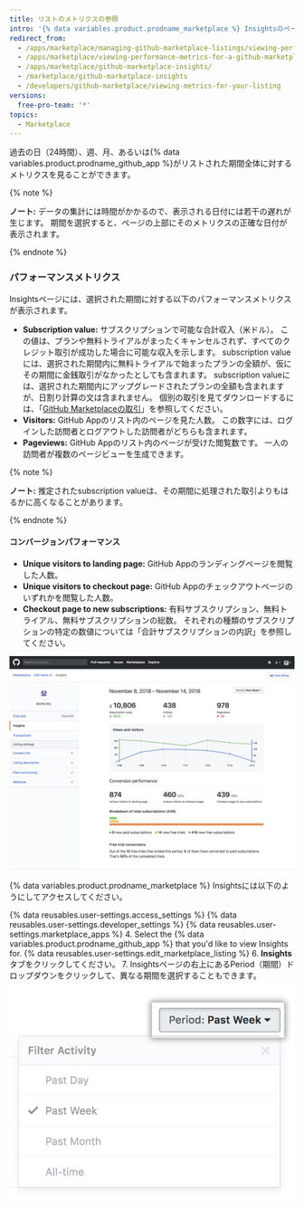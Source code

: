 ```yaml
---
title: リストのメトリクスの参照
intro: '{% data variables.product.prodname_marketplace %} Insightsのページは、{% data variables.product.prodname_github_app %}のメトリクスを表示します。 このメトリクスを使って{% data variables.product.prodname_github_app %}のパフォーマンスを追跡し、価格、プラン、無料トライアル、マーケティングキャンペーンの効果の可視化の方法に関する判断を、より多くの情報に基づいて行えます。'
redirect_from:
  - /apps/marketplace/managing-github-marketplace-listings/viewing-performance-metrics-for-a-github-marketplace-listing/
  - /apps/marketplace/viewing-performance-metrics-for-a-github-marketplace-listing/
  - /apps/marketplace/github-marketplace-insights/
  - /marketplace/github-marketplace-insights
  - /developers/github-marketplace/viewing-metrics-for-your-listing
versions:
  free-pro-team: '*'
topics:
  - Marketplace
---
```


過去の日（24時間）、週、月、あるいは{% data variables.product.prodname_github_app %}がリストされた期間全体に対するメトリクスを見ることができます。

{% note %}

**ノート:** データの集計には時間がかかるので、表示される日付には若干の遅れが生じます。 期間を選択すると、ページの上部にそのメトリクスの正確な日付が表示されます。

{% endnote %}

### パフォーマンスメトリクス

Insightsページには、選択された期間に対する以下のパフォーマンスメトリクスが表示されます。

* **Subscription value:** サブスクリプションで可能な合計収入（米ドル）。 この値は、プランや無料トライアルがまったくキャンセルされず、すべてのクレジット取引が成功した場合に可能な収入を示します。 subscription valueには、選択された期間内に無料トライアルで始まったプランの全額が、仮にその期間に金銭取引がなかったとしても含まれます。 subscription valueには、選択された期間内にアップグレードされたプランの全額も含まれますが、日割り計算の文は含まれません。 個別の取引を見てダウンロードするには、「[GitHub Marketplaceの取引](/marketplace/github-marketplace-transactions/)」を参照してください。
* **Visitors:** GitHub Appのリスト内のページを見た人数。 この数字には、ログインした訪問者とログアウトした訪問者がどちらも含まれます。
* **Pageviews:** GitHub Appのリスト内のページが受けた閲覧数です。 一人の訪問者が複数のページビューを生成できます。

{% note %}

**ノート:** 推定されたsubscription valueは、その期間に処理された取引よりもはるかに高くなることがあります。

{% endnote %}

#### コンバージョンパフォーマンス

* **Unique visitors to landing page:** GitHub Appのランディングページを閲覧した人数。
* **Unique visitors to checkout page:** GitHub Appのチェックアウトページのいずれかを閲覧した人数。
* **Checkout page to new subscriptions:** 有料サブスクリプション、無料トライアル、無料サブスクリプションの総数。 それぞれの種類のサブスクリプションの特定の数値については「合計サブスクリプションの内訳」を参照してください。

![Marketplace insights](/assets/images/marketplace/marketplace_insights.png)

{% data variables.product.prodname_marketplace %} Insightsには以下のようにしてアクセスしてください。

{% data reusables.user-settings.access_settings %}
{% data reusables.user-settings.developer_settings %}
{% data reusables.user-settings.marketplace_apps %}
4. Select the {% data variables.product.prodname_github_app %} that you'd like to view Insights for.
{% data reusables.user-settings.edit_marketplace_listing %}
6. **Insights**タブをクリックしてください。
7. Insightsページの右上にあるPeriod（期間）ドロップダウンをクリックして、異なる期間を選択することもできます。 ![Marketplaceの期間](/assets/images/marketplace/marketplace_insights_time_period.png)
